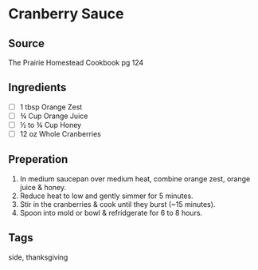 # Cranberry Sauce

## Source
The Prairie Homestead Cookbook pg 124

## Ingredients
- [ ] 1 tbsp Orange Zest
- [ ] ¾ Cup Orange Juice
- [ ] ½ to ¾ Cup Honey
- [ ] 12 oz Whole Cranberries

## Preperation
1. In medium saucepan over medium heat, combine orange zest, orange juice & honey.
2. Reduce heat to low and gently simmer for 5 minutes.
3. Stir in the cranberries & cook until they burst (~15 minutes).
4. Spoon into mold or bowl & refridgerate for 6 to 8 hours.

## Tags
side, thanksgiving
